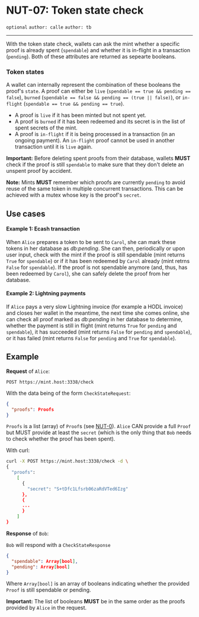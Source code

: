 NUT-07: Token state check
==========================

`optional` `author: calle` `author: tb`

---

With the token state check, wallets can ask the mint whether a specific proof is already spent (`spendable`) and whether it is in-flight in a transaction (`pending`). Both of these attributes are returned as sepearte booleans.

### Token states 

A wallet can internally represent the combination of these booleans the proof's `state`. A proof can either be `live` (`spendable == true && pending == false`), `burned` (`spendable == false && pending == (true || false)`), or `in-flight` (`spendable == true && pending == true`).

- A proof is `live` if it has been minted but not spent yet.
- A proof is `burned` if it has been redeemed and its secret is in the list of spent secrets of the mint.
- A proof is `in-flight` if it is being processed in a transaction (in an ongoing payment). An `in-flight` proof cannot be used in another transaction until it is `live` again.

**Important:** Before deleting spent proofs from their database, wallets **MUST** check if the proof is still `spendable` to make sure that they don't delete an unspent proof by accident.

**Note:** Mints **MUST** remember which proofs are currently `pending` to avoid reuse of the same token in multiple concurrent transactions. This can be achieved with a mutex whose key is the proof's `secret`.

## Use cases

#### Example 1: Ecash transaction 
When `Alice` prepares a token to be sent to `Carol`, she can mark these tokens in her database as *db:pending*. She can then, periodically or upon user input, check with the mint if the proof is still spendable (mint returns `True` for `spendable`) or if it has been redeemed by `Carol` already (mint retrns `False` for `spendable`). If the proof is not spendable anymore (and, thus, has been redeemed by `Carol`), she can safely delete the proof from her database.

#### Example 2: Lightning payments 
If `Alice` pays a very slow Lightning invoice (for example a HODL invoice) and closes her wallet in the meantime, the next time she comes online, she can check all proof marked as *db:pending* in her database to determine, whether the payment is still in flight (mint returns `True` for `pending` and `spendable`), it has succeeded (mint returns `False` for `pending` and `spendable`), or it has failed (mint returns `False` for `pending` and `True` for `spendable`).

## Example

**Request** of `Alice`:

```http
POST https://mint.host:3338/check
```

With the data being of the form `CheckStateRequest`:

```json
{
  "proofs": Proofs
}
```

`Proofs` is a list (array) of `Proof`s (see [NUT-0][00]). `Alice` CAN provide a full `Proof` but MUST provide at least the `secret` (which is the only thing that `Bob` needs to check whether the proof has been spent).

With curl:

```bash
curl -X POST https://mint.host:3338/check -d \
{
  "proofs": 
    [
      {
        "secret": "S+tDfc1Lfsrb06zaRdVTed6Izg"
      },
      {
      ...
      }
    ]
}
```
**Response** of `Bob`:

`Bob` will respond with a `CheckStateResponse` 

```json
{
  "spendable": Array[bool],
  "pending": Array[bool]
}
```

Where `Array[bool]` is an array of booleans indicating whether the provided `Proof` is still spendable or pending. 

**Important:** The list of booleans **MUST** be in the same order as the proofs provided by `Alice` in the request.

[00]: 00.md
[01]: 01.md
[02]: 02.md
[03]: 03.md
[04]: 04.md
[05]: 05.md
[06]: 06.md
[07]: 07.md
[08]: 08.md
[09]: 09.md
[10]: 10.md
[11]: 11.md
[12]: 12.md
[13]: 13.md
[14]: 14.md
[15]: 15.md
[16]: 16.md
[17]: 17.md
[18]: 18.md
[19]: 19.md
[20]: 20.md